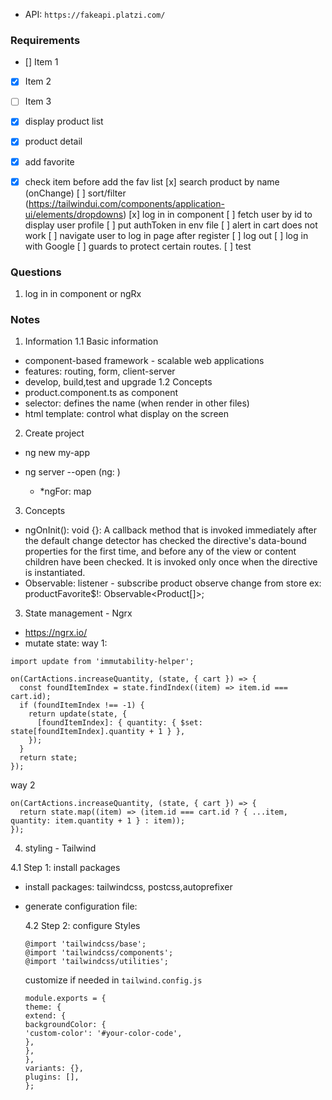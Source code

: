 - API: `https://fakeapi.platzi.com/`

### Requirements

- [] Item 1
- [x] Item 2
- [ ] Item 3

- [x] display product list
- [x] product detail
- [x] add favorite
- [x] check item before add the fav list
      [x] search product by name (onChange)
      [ ] sort/filter (https://tailwindui.com/components/application-ui/elements/dropdowns)
      [x] log in in component
      [ ] fetch user by id to display user profile
      [ ] put authToken in env file
      [ ] alert in cart does not work
      [ ] navigate user to log in page after register
      [ ] log out
      [ ] log in with Google
      [ ] guards to protect certain routes.
      [ ] test

### Questions

1. log in in component or ngRx

### Notes

1. Information
   1.1 Basic information

- component-based framework - scalable web applications
- features: routing, form, client-server
- develop, build,test and upgrade
  1.2 Concepts
- product.component.ts as component
- selector: defines the name (when render in other files)
- html template: control what display on the screen

2. Create project

- ng new my-app

- ng server --open
  (ng: )
  - \*ngFor: map

3. Concepts

- ngOnInit(): void {}: A callback method that is invoked immediately after the default change detector has checked the directive's data-bound properties for the first time, and before any of the view or content children have been checked. It is invoked only once when the directive is instantiated.
- Observable: listener - subscribe
  product observe change from store
  ex: productFavorite$!: Observable<Product[]>;

3. State management - Ngrx

- https://ngrx.io/
- mutate state:
  way 1:

```
import update from 'immutability-helper';

on(CartActions.increaseQuantity, (state, { cart }) => {
  const foundItemIndex = state.findIndex((item) => item.id === cart.id);
  if (foundItemIndex !== -1) {
    return update(state, {
      [foundItemIndex]: { quantity: { $set: state[foundItemIndex].quantity + 1 } },
    });
  }
  return state;
});
```

way 2

```
on(CartActions.increaseQuantity, (state, { cart }) => {
  return state.map((item) => (item.id === cart.id ? { ...item, quantity: item.quantity + 1 } : item));
});
```

4. styling - Tailwind

4.1 Step 1: install packages

- install packages: tailwindcss, postcss,autoprefixer
- generate configuration file:

  4.2 Step 2: configure Styles

  ```
  @import 'tailwindcss/base';
  @import 'tailwindcss/components';
  @import 'tailwindcss/utilities';
  ```

  customize if needed in `tailwind.config.js`

  ```
  module.exports = {
  theme: {
  extend: {
  backgroundColor: {
  'custom-color': '#your-color-code',
  },
  },
  },
  variants: {},
  plugins: [],
  };

  ```
